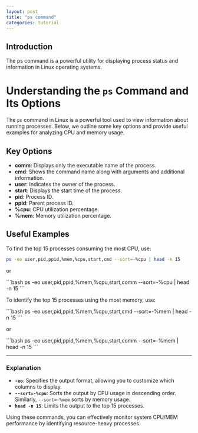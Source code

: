 ```yaml
---
layout: post
title: "ps command"
categories: tutorial
---
```


## Introduction
The ps command is a powerful utility for displaying process status and information in Linux operating systems.

# Understanding the `ps` Command and Its Options

The `ps` command in Linux is a powerful tool used to view information about running processes. Below, we outline some key options and provide useful examples for analyzing CPU and memory usage.

## Key Options

- **comm**: Displays only the executable name of the process.
- **cmd**: Shows the command name along with arguments and additional information.
- **user**: Indicates the owner of the process.
- **start**: Displays the start time of the process.
- **pid**: Process ID.
- **ppid**: Parent process ID.
- **%cpu**: CPU utilization percentage.
- **%mem**: Memory utilization percentage.

## Useful Examples

To find the top 15 processes consuming the most CPU, use:

```bash
ps -eo user,pid,ppid,%mem,%cpu,start,cmd --sort=-%cpu | head -n 15
```

or

\`\`\`bash
ps -eo user,pid,ppid,%mem,%cpu,start,comm --sort=-%cpu | head -n 15
\`\`\`

To identify the top 15 processes using the most memory, use:

\`\`\`bash
ps -eo user,pid,ppid,%mem,%cpu,start,cmd --sort=-%mem | head -n 15
\`\`\`

or

\`\`\`bash
ps -eo user,pid,ppid,%mem,%cpu,start,comm --sort=-%mem | head -n 15
\`\`\`

---

### Explanation

- **`-eo`**: Specifies the output format, allowing you to customize which columns to display.
- **`--sort=-%cpu`**: Sorts the output by CPU usage in descending order. Similarly, `--sort=-%mem` sorts by memory usage.
- **`head -n 15`**: Limits the output to the top 15 processes.

Using these commands, you can effectively monitor system CPU/MEM performance by identifying resource-heavy processes.

